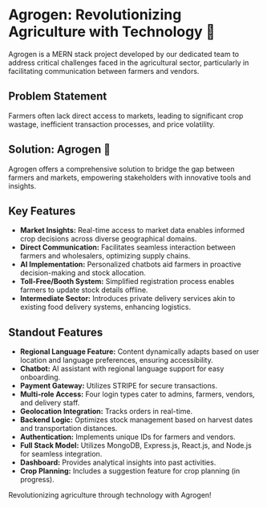 # Agrogen: Revolutionizing Agriculture with Technology 🌱

Agrogen is a MERN stack project developed by our dedicated team to address critical challenges faced in the agricultural sector, particularly in facilitating communication between farmers and vendors.

## Problem Statement
Farmers often lack direct access to markets, leading to significant crop wastage, inefficient transaction processes, and price volatility.

## Solution: Agrogen 🌱
Agrogen offers a comprehensive solution to bridge the gap between farmers and markets, empowering stakeholders with innovative tools and insights.

## Key Features
- **Market Insights:** Real-time access to market data enables informed crop decisions across diverse geographical domains.
- **Direct Communication:** Facilitates seamless interaction between farmers and wholesalers, optimizing supply chains.
- **AI Implementation:** Personalized chatbots aid farmers in proactive decision-making and stock allocation.
- **Toll-Free/Booth System:** Simplified registration process enables farmers to update stock details offline.
- **Intermediate Sector:** Introduces private delivery services akin to existing food delivery systems, enhancing logistics.

## Standout Features
- **Regional Language Feature:** Content dynamically adapts based on user location and language preferences, ensuring accessibility.
- **Chatbot:** AI assistant with regional language support for easy onboarding.
- **Payment Gateway:** Utilizes STRIPE for secure transactions.
- **Multi-role Access:** Four login types cater to admins, farmers, vendors, and delivery staff.
- **Geolocation Integration:** Tracks orders in real-time.
- **Backend Logic:** Optimizes stock management based on harvest dates and transportation distances.
- **Authentication:** Implements unique IDs for farmers and vendors.
- **Full Stack Model:** Utilizes MongoDB, Express.js, React.js, and Node.js for seamless integration.
- **Dashboard:** Provides analytical insights into past activities.
- **Crop Planning:** Includes a suggestion feature for crop planning (in progress).

Revolutionizing agriculture through technology with Agrogen! 
